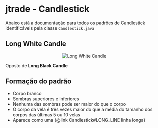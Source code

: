 # jtrade - Candlestick

Abaixo está a documentação para todos os padrões de Candlestick identificáveis pela classe `Candlestick.java`


## Long White Candle

<div align="center">
    <img
        src="https://github.com/nidorx/jtrade/raw/master/docs/LONG_WHITE_CANDLE.svg"
        alt="Long White Candle" style="max-width:100%;">
</div>

Oposto de **Long Black Candle**

## Formação do padrão

- Corpo branco
- Sombras superiores e inferiores
- Nenhuma das sombras pode ser maior do que o corpo
- O corpo da vela é três vezes maior do que a média do tamanho dos corpos das últimas 5 ou 10 velas
- Aparece como uma {@link Candlestick#LONG_LINE linha longa}



